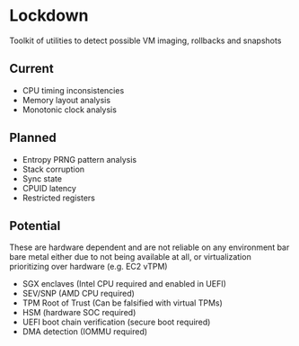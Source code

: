 # Lockdown

Toolkit of utilities to detect possible VM imaging, rollbacks and snapshots

## Current
- CPU timing inconsistencies
- Memory layout analysis
- Monotonic clock analysis

## Planned
- Entropy PRNG pattern analysis
- Stack corruption
- Sync state
- CPUID latency
- Restricted registers

## Potential
These are hardware dependent and are not reliable on any environment bar bare
metal either due to not being available at all, or virtualization prioritizing
over hardware (e.g. EC2 vTPM)

- SGX enclaves (Intel CPU required and enabled in UEFI)
- SEV/SNP (AMD CPU required)
- TPM Root of Trust (Can be falsified with virtual TPMs)
- HSM (hardware SOC required)
- UEFI boot chain verification (secure boot required)
- DMA detection (IOMMU required)
